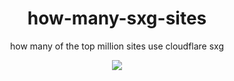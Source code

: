 <h1 align="center">
  how-many-sxg-sites
</h1>

<p align="center">
  how many of the top million sites use cloudflare sxg
</p>

<div align="center">
  <a href="https://x.com/cryptograthor">
    <img src="https://img.shields.io/badge/made_by_cryptograthor-black?style=flat&logo=undertale&logoColor=hotpink" />
    <!-- ![](https://img.shields.io/badge/made_by_cryptograthor-black?style=flat&logo=undertale&logoColor=hotpink) -->
  </a>
  </div>

<!-- This project was generated with [Thor's cargo generate template](https://github.com/thor314/tk-cargo-generate/) with features: -->
<!-- - project-name: how-many-sxg-sites -->
<!-- - description:  how many of the top million sites use cloudflare sxg -->
<!-- - authors:      Thor Kampefner <thorck@pm.me> -->
<!-- - crate_name:   how_many_sxg_sites -->
<!-- - crate_type:   bin -->
<!-- - os-arch:      linux-x86_64 -->
<!-- - username:     Thor Kampefner -->
<!-- - within_cargo: false -->
<!-- - is_init:      false -->
<!-- - now:          2024-10-29 -->
<!-- - bin or lib:   bin  -->
<!-- - advanced:     -->
<!-- - cli:          -->
<!-- - license:      -->
<!-- - ci:           -->
<!-- - itests:       -->
<!-- - benches:      -->
<!-- - async:        -->
<!-- - server:       -->
